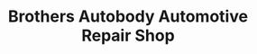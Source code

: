 ---
title: "Brothers Autobody Automotive Repair Shop"
url: /city-of-langley/brothers-autobody-automotive-repair-shop/
shop: Autowerkstatt
---